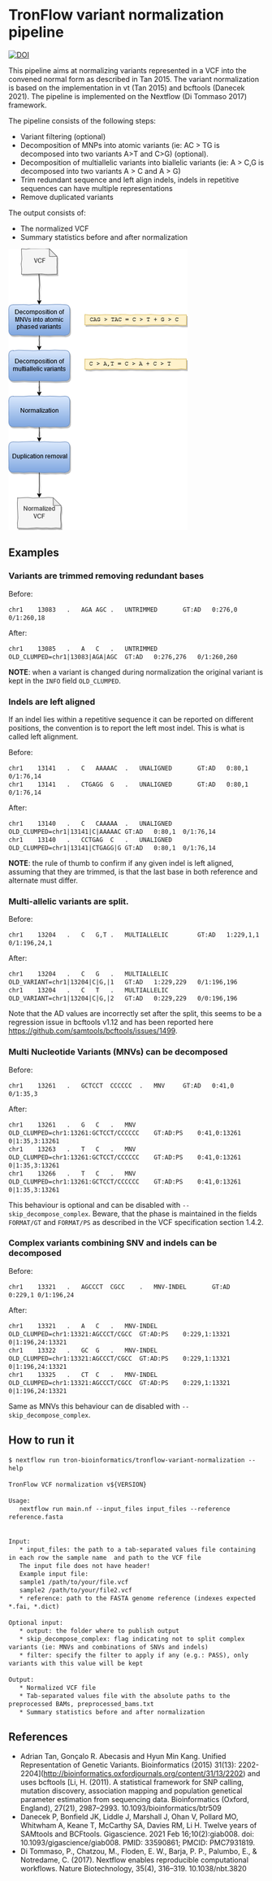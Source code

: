 # TronFlow variant normalization pipeline

[![DOI](https://zenodo.org/badge/372133189.svg)](https://zenodo.org/badge/latestdoi/372133189)

This pipeline aims at normalizing variants represented in a VCF into the convened normal form as described in Tan 2015. 
The variant normalization is based on the implementation in vt (Tan 2015) and bcftools (Danecek 2021). 
The pipeline is implemented on the Nextflow (Di Tommaso 2017) framework.
 
The pipeline consists of the following steps:
 * Variant filtering (optional)
 * Decomposition of MNPs into atomic variants (ie: AC > TG is decomposed into two variants A>T and C>G) (optional).
 * Decomposition of multiallelic variants into biallelic variants (ie: A > C,G is decomposed into two variants A > C and A > G)
 * Trim redundant sequence and left align indels, indels in repetitive sequences can have multiple representations
 * Remove duplicated variants
 
The output consists of:
 * The normalized VCF
 * Summary statistics before and after normalization


![Pipeline](images/variant_normalization_pipeline.png)

## Examples

### Variants are trimmed removing redundant bases

Before:
```
chr1	13083	.	AGA	AGC	.	UNTRIMMED		GT:AD	0:276,0	0/1:260,18
```
After:
```
chr1	13085	.	A	C	.	UNTRIMMED	OLD_CLUMPED=chr1|13083|AGA|AGC	GT:AD	0:276,276	0/1:260,260
```

**NOTE**: when a variant is changed during normalization the original variant is kept in the `INFO` field `OLD_CLUMPED`.

### Indels are left aligned

If an indel lies within a repetitive sequence it can be reported on different positions, the convention is to report 
the left most indel. This is what is called left alignment.

Before:
```
chr1	13141	.	C	AAAAAC	.	UNALIGNED		GT:AD	0:80,1	0/1:76,14
chr1	13141	.	CTGAGG	G	.	UNALIGNED		GT:AD	0:80,1	0/1:76,14
```

After:
```
chr1	13140	.	C	CAAAAA	.	UNALIGNED	OLD_CLUMPED=chr1|13141|C|AAAAAC	GT:AD	0:80,1	0/1:76,14
chr1	13140	.	CCTGAG	C	.	UNALIGNED	OLD_CLUMPED=chr1|13141|CTGAGG|G	GT:AD	0:80,1	0/1:76,14
```

**NOTE**: the rule of thumb to confirm if any given indel is left aligned, assuming that they are trimmed, is that the last base in both reference and 
alternate must differ.

### Multi-allelic variants are split.

Before:
```
chr1	13204	.	C	G,T	.	MULTIALLELIC		GT:AD	1:229,1,1	0/1:196,24,1 
```
After:
```
chr1	13204	.	C	G	.	MULTIALLELIC	OLD_VARIANT=chr1|13204|C|G,|1	GT:AD	1:229,229	0/1:196,196
chr1	13204	.	C	T	.	MULTIALLELIC	OLD_VARIANT=chr1|13204|C|G,|2	GT:AD	0:229,229	0/0:196,196
```

Note that the AD values are incorrectly set after the split, this seems to be a regression issue in bcftools v1.12 
and has been reported here https://github.com/samtools/bcftools/issues/1499.

### Multi Nucleotide Variants (MNVs) can be decomposed

Before:
```
chr1	13261	.	GCTCCT	CCCCCC	.	MNV		GT:AD	0:41,0	0/1:35,3
```

After:
```
chr1	13261	.	G	C	.	MNV	OLD_CLUMPED=chr1:13261:GCTCCT/CCCCCC	GT:AD:PS	0:41,0:13261	0|1:35,3:13261
chr1	13263	.	T	C	.	MNV	OLD_CLUMPED=chr1:13261:GCTCCT/CCCCCC	GT:AD:PS	0:41,0:13261	0|1:35,3:13261
chr1	13266	.	T	C	.	MNV	OLD_CLUMPED=chr1:13261:GCTCCT/CCCCCC	GT:AD:PS	0:41,0:13261	0|1:35,3:13261
```

This behaviour is optional and can be disabled with `--skip_decompose_complex`. Beware, that the phase is maintained in
the fields `FORMAT/GT` and `FORMAT/PS` as described in the VCF specification section 1.4.2.

### Complex variants combining SNV and indels can be decomposed

Before:
```
chr1	13321	.	AGCCCT	CGCC	.	MNV-INDEL		GT:AD	0:229,1	0/1:196,24
```

After:
```
chr1	13321	.	A	C	.	MNV-INDEL	OLD_CLUMPED=chr1:13321:AGCCCT/CGCC	GT:AD:PS	0:229,1:13321	0|1:196,24:13321
chr1	13322	.	GC	G	.	MNV-INDEL	OLD_CLUMPED=chr1:13321:AGCCCT/CGCC	GT:AD:PS	0:229,1:13321	0|1:196,24:13321
chr1	13325	.	CT	C	.	MNV-INDEL	OLD_CLUMPED=chr1:13321:AGCCCT/CGCC	GT:AD:PS	0:229,1:13321	0|1:196,24:13321
```

Same as MNVs this behaviour can de disabled with `--skip_decompose_complex`.



## How to run it

 ```
 $ nextflow run tron-bioinformatics/tronflow-variant-normalization --help
 
 TronFlow VCF normalization v${VERSION}

Usage:
    nextflow run main.nf --input_files input_files --reference reference.fasta


Input:
    * input_files: the path to a tab-separated values file containing in each row the sample name  and path to the VCF file
    The input file does not have header!
    Example input file:
    sample1	/path/to/your/file.vcf
    sample2	/path/to/your/file2.vcf
    * reference: path to the FASTA genome reference (indexes expected *.fai, *.dict)

Optional input:
    * output: the folder where to publish output
    * skip_decompose_complex: flag indicating not to split complex variants (ie: MNVs and combinations of SNVs and indels)
    * filter: specify the filter to apply if any (e.g.: PASS), only variants with this value will be kept

Output:
    * Normalized VCF file
    * Tab-separated values file with the absolute paths to the preprocessed BAMs, preprocessed_bams.txt
    * Summary statistics before and after normalization
 ```
 

## References

* Adrian Tan, Gonçalo R. Abecasis and Hyun Min Kang. Unified Representation of Genetic Variants. Bioinformatics (2015) 31(13): 2202-2204](http://bioinformatics.oxfordjournals.org/content/31/13/2202) and uses bcftools [Li, H. (2011). A statistical framework for SNP calling, mutation discovery, association mapping and population genetical parameter estimation from sequencing data. Bioinformatics (Oxford, England), 27(21), 2987–2993. 10.1093/bioinformatics/btr509
* Danecek P, Bonfield JK, Liddle J, Marshall J, Ohan V, Pollard MO, Whitwham A, Keane T, McCarthy SA, Davies RM, Li H. Twelve years of SAMtools and BCFtools. Gigascience. 2021 Feb 16;10(2):giab008. doi: 10.1093/gigascience/giab008. PMID: 33590861; PMCID: PMC7931819.
* Di Tommaso, P., Chatzou, M., Floden, E. W., Barja, P. P., Palumbo, E., & Notredame, C. (2017). Nextflow enables reproducible computational workflows. Nature Biotechnology, 35(4), 316–319. 10.1038/nbt.3820

